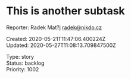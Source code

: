 # This is another subtask

Reporter: Radek Mat?j <radek@nikdo.cz>  

Created: 2020-05-21T11:47:06.400224Z  
Updated: 2020-05-27T11:08:13.709847500Z

Type: story  
Status: backlog  
Priority: 1002
